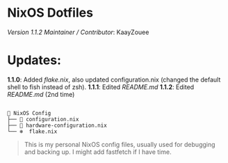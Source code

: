                                                                                                                               
                                                                                                                              
# NixOS Dotfiles
*Version 1.1.2*
*Maintainer / Contributor*: KaayZouee
# Updates:
**1.1.0**: Added *flake.nix*, also updated configuration.nix (changed the default shell to fish instead of zsh).
**1.1.1**: Edited *README.md*
**1.1.2**: Edited *README.md* (2nd time)
```

📂 NixOS Config
├── 🌿 configuration.nix
├── 🌿 hardware-configuration.nix
└── ❄️  flake.nix
```

> This is my personal NixOS config files, usually used for debugging and backing up. I might add fastfetch if I have time.
